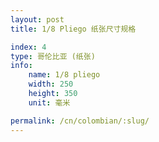```yaml
---
layout: post
title: 1/8 Pliego 纸张尺寸规格

index: 4
type: 哥伦比亚 (纸张)
info:
    name: 1/8 pliego
    width: 250
    height: 350
    unit: 毫米

permalink: /cn/colombian/:slug/
---
```



